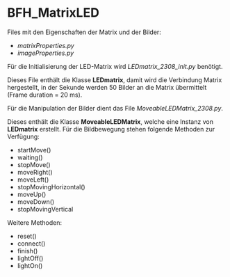 # BFH_MatrixLED

Files mit den Eigenschaften der Matrix und der Bilder:
* _matrixProperties.py_
* _imageProperties.py_

Für die Initialisierung der LED-Matrix wird _LEDmatrix_2308_init.py_ benötigt.

Dieses File enthält die Klasse __LEDmatrix__, damit wird die Verbindung Matrix hergestellt, 
in der Sekunde werden 50 Bilder an die Matrix übermittelt (Frame duration = 20 ms).

Für die Manipulation der Bilder dient das File _MoveableLEDMatrix_2308.py_.

Dieses enthält die Klasse __MoveableLEDMatrix__, welche eine Instanz von __LEDmatrix__ erstellt.
Für die Bildbewegung stehen folgende Methoden zur Verfügung:
* startMove()
* waiting()
* stopMove()
* moveRight()
* moveLeft()
* stopMovingHorizontal()
* moveUp()
* moveDown()
* stopMovingVertical

Weitere Methoden:
* reset()
* connect()
* finish()
* lightOff()
* lightOn()
